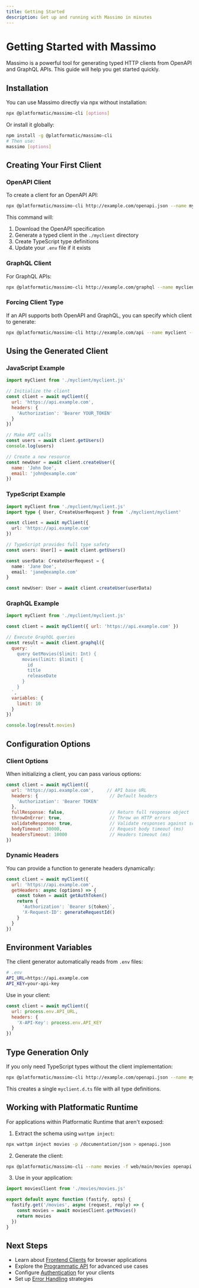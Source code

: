 ```yaml
---
title: Getting Started
description: Get up and running with Massimo in minutes
---
```


# Getting Started with Massimo

Massimo is a powerful tool for generating typed HTTP clients from OpenAPI and GraphQL APIs. This guide will help you get started quickly.

## Installation

You can use Massimo directly via npx without installation:

```bash
npx @platformatic/massimo-cli [options]
```

Or install it globally:

```bash
npm install -g @platformatic/massimo-cli
# Then use:
massimo [options]
```

## Creating Your First Client

### OpenAPI Client

To create a client for an OpenAPI API:

```bash
npx @platformatic/massimo-cli http://example.com/openapi.json --name myclient
```

This command will:
1. Download the OpenAPI specification
2. Generate a typed client in the `./myclient` directory
3. Create TypeScript type definitions
4. Update your `.env` file if it exists

### GraphQL Client

For GraphQL APIs:

```bash
npx @platformatic/massimo-cli http://example.com/graphql --name myclient --type graphql
```

### Forcing Client Type

If an API supports both OpenAPI and GraphQL, you can specify which client to generate:

```bash
npx @platformatic/massimo-cli http://example.com/api --name myclient --type openapi
```

## Using the Generated Client

### JavaScript Example

```js
import myClient from './myclient/myclient.js'

// Initialize the client
const client = await myClient({ 
  url: 'https://api.example.com',
  headers: {
    'Authorization': 'Bearer YOUR_TOKEN'
  }
})

// Make API calls
const users = await client.getUsers()
console.log(users)

// Create a new resource
const newUser = await client.createUser({
  name: 'John Doe',
  email: 'john@example.com'
})
```

### TypeScript Example

```typescript
import myClient from './myclient/myclient.js'
import type { User, CreateUserRequest } from './myclient/myclient'

const client = await myClient({ 
  url: 'https://api.example.com'
})

// TypeScript provides full type safety
const users: User[] = await client.getUsers()

const userData: CreateUserRequest = {
  name: 'Jane Doe',
  email: 'jane@example.com'
}

const newUser: User = await client.createUser(userData)
```

### GraphQL Example

```js
import myClient from './myclient/myclient.js'

const client = await myClient({ url: 'https://api.example.com' })

// Execute GraphQL queries
const result = await client.graphql({
  query: `
    query GetMovies($limit: Int) {
      movies(limit: $limit) {
        id
        title
        releaseDate
      }
    }
  `,
  variables: {
    limit: 10
  }
})

console.log(result.movies)
```

## Configuration Options

### Client Options

When initializing a client, you can pass various options:

```js
const client = await myClient({
  url: 'https://api.example.com',     // API base URL
  headers: {                           // Default headers
    'Authorization': 'Bearer TOKEN'
  },
  fullResponse: false,                 // Return full response object
  throwOnError: true,                  // Throw on HTTP errors
  validateResponse: true,              // Validate responses against schema
  bodyTimeout: 30000,                  // Request body timeout (ms)
  headersTimeout: 10000                // Headers timeout (ms)
})
```

### Dynamic Headers

You can provide a function to generate headers dynamically:

```js
const client = await myClient({
  url: 'https://api.example.com',
  getHeaders: async (options) => {
    const token = await getAuthToken()
    return {
      'Authorization': `Bearer ${token}`,
      'X-Request-ID': generateRequestId()
    }
  }
})
```

## Environment Variables

The client generator automatically reads from `.env` files:

```bash
# .env
API_URL=https://api.example.com
API_KEY=your-api-key
```

Use in your client:

```js
const client = await myClient({
  url: process.env.API_URL,
  headers: {
    'X-API-Key': process.env.API_KEY
  }
})
```

## Type Generation Only

If you only need TypeScript types without the client implementation:

```bash
npx @platformatic/massimo-cli http://example.com/openapi.json --name myclient --types-only
```

This creates a single `myclient.d.ts` file with all type definitions.

## Working with Platformatic Runtime

For applications within Platformatic Runtime that aren't exposed:

1. Extract the schema using `wattpm inject`:

```bash
npx wattpm inject movies -p /documentation/json > openapi.json
```

2. Generate the client:

```bash
npx @platformatic/massimo-cli --name movies -f web/main/movies openapi.json
```

3. Use in your application:

```js
import moviesClient from './movies/movies.js'

export default async function (fastify, opts) {
  fastify.get('/movies', async (request, reply) => {
    const movies = await moviesClient.getMovies()
    return movies
  })
}
```

## Next Steps

- Learn about [Frontend Clients](/reference/frontend) for browser applications
- Explore the [Programmatic API](/reference/programmatic) for advanced use cases
- Configure [Authentication](/guides/authentication) for your clients
- Set up [Error Handling](/guides/error-handling) strategies